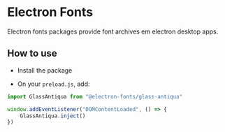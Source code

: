 # Electron Fonts

Electron fonts packages provide font archives em electron desktop apps.

## How to use

* Install the package

* On your `preload.js`, add:

```ts
import GlassAntiqua from "@electron-fonts/glass-antiqua"

window.addEventListener("DOMContentLoaded", () => {
    GlassAntiqua.inject()
})
```